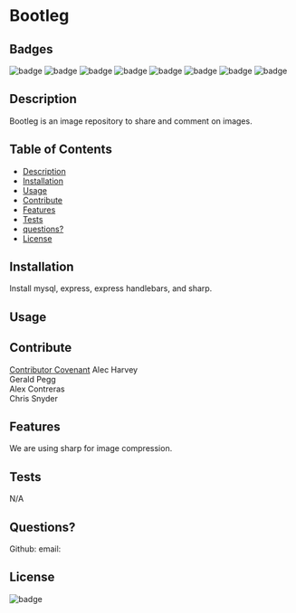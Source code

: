 # Bootleg
  
  ## Badges
  
  ![badge](https://img.shields.io/badge/Slack-4A154B?style=for-the-badge&logo=slack&logoColor=white)
  ![badge](https://img.shields.io/badge/Stack_Overflow-FE7A16?style=for-the-badge&logo=stack-overflow&logoColor=white)
  ![badge](https://img.shields.io/badge/JavaScript-F7DF1E?style=for-the-badge&logo=javascript&logoColor=black)
  ![badge](https://img.shields.io/badge/Node.js-43853D?style=for-the-badge&logo=node.js&logoColor=white)
  ![badge](https://img.shields.io/badge/Express.js-404D59?style=for-the-badge)
  ![badge](https://img.shields.io/badge/jQuery-0769AD?style=for-the-badge&logo=jquery&logoColor=white)
  ![badge](https://img.shields.io/badge/MySQL-00000F?style=for-the-badge&logo=mysql&logoColor=white)
  ![badge](https://img.shields.io/badge/Heroku-430098?style=for-the-badge&logo=heroku&logoColor=white)    

  
  
 
  ## Description
  Bootleg is an image repository to share and comment on images.

  ## Table of Contents

  - [Description](#description)
  - [Installation](#installation)
  - [Usage](#usage)
  - [Contribute](#contribute)
  - [Features](#features)
  - [Tests](#tests)
  - [questions?](#Questions)
  - [License](#license)
  
  ## Installation
  Install mysql, express, express handlebars, and sharp.

  ## Usage
  

  ## Contribute
  [Contributor Covenant](https://www.contributor-covenant.org/)
  Alec Harvey  
  Gerald Pegg  
  Alex Contreras  
  Chris Snyder 


  ## Features
  We are using sharp for image compression.

  ## Tests
  N/A

  ## Questions?
  
  Github: [](https://github.com/)
  email: 

  ## License
 
  ![badge](https://img.shields.io/badge/license-Github,NPM-yellow)<br />
